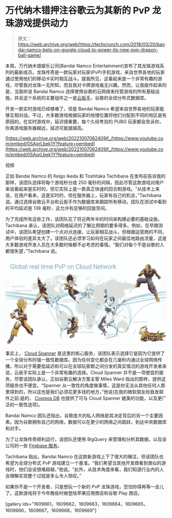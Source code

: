 # 万代纳木错押注谷歌云为其新的 PvP 龙珠游戏提供动力

> 原文：<https://web.archive.org/web/https://techcrunch.com/2018/03/20/bandai-namco-bets-on-google-cloud-to-power-its-new-pvp-dragon-ball-game/>

本周，万代纳木错娱乐公司(Bandai Namco Entertainment)宣布了其龙珠游戏系列的最新成员。龙珠传奇是一款玩家对玩家(PvP)手机游戏，来自世界各地的玩家通过使用他们的移动卡实时相互战斗。就我所见，这看起来是一个非常有趣的游戏，尽管我对龙珠一无所知，而且我对卡牌游戏毫无兴趣。然而，让我振作起来的是，当我听说 Bandai Namco 选择使用谷歌的云网络来托管游戏的所有基础设施，并且这个系统的主要组件之一是[云扳手](https://web.archive.org/web/20221007062409/https://cloud.google.com/spanner/)，谷歌的全球分布式数据库。

开发一款实时游戏已经够难了，但是 Bandai Namco 希望来自世界各地的玩家能够互相对战。不过，大多数游戏根据玩家的地理位置将他们分配到不同的地区是有原因的。在实时游戏中，延迟很重要，每个久经考验的 PUBG 玩家都会告诉你，你离游戏服务器越远，延迟可能就越高。

[https://web.archive.org/web/20221007062409if_/https://www.youtube.com/embed/0SAqrLbek1Y?feature=oembed](https://web.archive.org/web/20221007062409if_/https://www.youtube.com/embed/0SAqrLbek1Y?feature=oembed)

视频

正如 Bandai Namco 的 Keigo Ikeda 和 Toshitaka Tachibana 在发布前告诉我的那样，该团队选择将每个游戏秒分成 250 毫秒的间隔，因此尽管这款游戏对用户来说看起来是实时的，但它实际上是一款真正快速的回合制游戏。“从技术上来说，在用户看来，这是实时的，但在服务器上，玩家有自己的机会，”Tachibana 说。通过选择谷歌云平台和云扳手作为数据库来跟踪所有移动，团队在测试中看到的平均延迟是 138 毫秒，这允许有足够的回旋空间。

为了完成所有这些工作，该团队花了将近两年半的时间来构建必要的基础设施，Tachibana 承认，该团队对网络延迟的了解比预期的要多得多。例如，在早期测试中，该团队希望创建一个点对点连接，让玩家相互战斗，但根据运营商的不同，用户体验的差异太大了。该团队还必须学习如何在玩家之间最佳地路由流量，这是大多数游戏开发人员在大多数时候都不必考虑的事情。“我们对每个不是谷歌的人都很失望，”Tachibana 说。

![](img/3b407d8e7e1e821d7c955ae0ef97eb22.png)

事实上， [Cloud Spanner](https://web.archive.org/web/20221007062409/https://cloudplatform.googleblog.com/2017/02/introducing-Cloud-Spanner-a-global-database-service-for-mission-critical-applications.html) 是这里的核心服务，该团队表示选择它是因为它提供了一个全球分布的强一致性数据库。因为任何变化都会在几毫秒内通过全球网络传播，所以对于需要低延迟和可以在全球玩家群之间分发的真实情况的游戏开发者来说，云扳手实际上是一个非常有趣的选择。Cloud Spanner 并不是一项便宜的服务，尽管该团队承认，正如谷歌云解决方案主管 Miles Ward 指出的那样，提供这项服务也不便宜。“Spanner 从一致性的角度做事情，这是你无法从其他任何人那里得到的，所以这也是我们必须花更多钱的地方，”他说(在我的微软朋友给我发邮件之前:是的， [Cosmos DB](https://web.archive.org/web/20221007062409/https://techcrunch.com/2017/05/10/with-cosmos-db-microsoft-wants-to-build-one-database-to-rule-them-all/) 也提供了可与 Cloud Spanner 媲美的功能，以及更广泛的一致性选项)。

Bandai Namco 团队还指出，谷歌庞大的私人网络是其决定背后的另一个主要因素。因为谷歌拥有自己的网络，数据可以在更少的网络之间跳跃，到达中央数据库和对手。

为了让龙珠传奇顺利运行，该团队还使用 BigQuery 来管理和分析其数据，以及该公司的一些 [Firebase 服务](https://web.archive.org/web/20221007062409/https://firebase.google.com/)。

Tachibana 指出，Bandai Namco 在这款新游戏上下了很大的赌注，但该团队也希望为全球分布式 PvP 游戏建立一个基准。“我们希望当其他开发商看到类似的游戏时，他们会说很难超越，”他说。“此外，从技术角度来看，我们知道行业内的人会理解实现整个过程是多么令人惊叹。”

如果你不是一个开发者，只是想玩一个新的 PvP 龙珠游戏，恐怕你得再等一会儿了。这款游戏将于今年晚些时候登陆苹果应用商店和谷歌 Play 商店。

[gallery ids="1609661，1609662，1609663，1609664，1609665，1609666，1609667，1609668，1609669"]